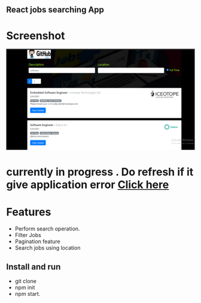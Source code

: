 
## React jobs searching App

# Screenshot
![](https://github.com/Deepak00619/gitjob/blob/main/2021-02-07%20(3).png)



# currently in progress . Do refresh if it give application error [Click here](https://jobsgit.herokuapp.com/)


# Features

- Perform search operation.
- Filter Jobs 
- Pagination feature
- Search jobs using location

## Install and run

- git clone
- npm init
- npm start.

